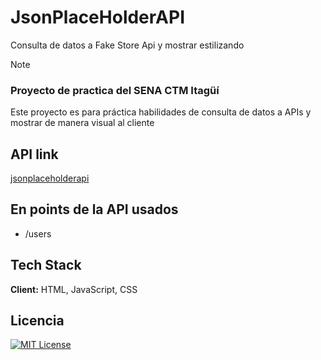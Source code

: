 # JsonPlaceHolderAPI

Consulta de datos a Fake Store Api y mostrar estilizando 

> [!Note]
> ### Proyecto de practica del SENA CTM Itagüí
> Este proyecto es para práctica habilidades de consulta de datos a APIs y mostrar de manera visual al cliente


## API link

[jsonplaceholderapi](https://jsonplaceholder.typicode.com/)


## En points de la API usados

- /users



## Tech Stack

**Client:** HTML, JavaScript, CSS



## Licencia

[![MIT License](https://img.shields.io/badge/License-MIT-green.svg)](https://choosealicense.com/licenses/mit/)

